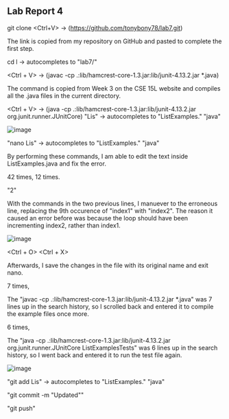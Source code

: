 ## Lab Report 4

git clone <Ctrl+V> -> (https://github.com/tonybony78/lab7.git) <enter>

The link is copied from my repository on GitHub and pasted to complete the first step.

cd l<tab> -> autocompletes to "lab7/" <enter>
  
<Ctrl + V> -> (javac -cp .:lib/hamcrest-core-1.3.jar:lib/junit-4.13.2.jar *.java) <enter>
 
The command is copied from Week 3 on the CSE 15L website and compiles all the .java files in the current directory.

<Ctrl + V> -> (java -cp .:lib/hamcrest-core-1.3.jar:lib/junit-4.13.2.jar org.junit.runner.JUnitCore) <space> 
"Lis"<tab> -> autocompletes to "ListExamples." <space> "java" <enter>
 
![image](https://user-images.githubusercontent.com/114378343/221395003-3019516e-c4aa-4435-864b-31e87c7a018a.png)
  
"nano Lis<tab>" -> autocompletes to "ListExamples." <space> "java" <enter>
  
By performing these commands, I am able to edit the text inside ListExamples.java and fix the error.

 <down> 42 times, <right> 12 times.
   
 <backspace> "2"
   
 With the commands in the two previous lines, I manuever to the erroneous line, replacing the 9th occurence of "index1" with "index2".
 The reason it caused an error before was because the loop should have been incrementing index2, rather than index1.

 ![image](https://cdn.discordapp.com/attachments/1064716019156930640/1079283154852008006/image.png)
  
 <Ctrl + O> <enter> <Ctrl + X>
   
 Afterwards, I save the changes in the file with its original name and exit nano.
   
 <up> 7 times, <enter>
   
 The "javac -cp .:lib/hamcrest-core-1.3.jar:lib/junit-4.13.2.jar *.java" was 7 lines up in the search history, so I scrolled back and entered it to compile the example files once more.
   
 <up> 6 times, <enter>
   
  The "java -cp .:lib/hamcrest-core-1.3.jar:lib/junit-4.13.2.jar org.junit.runner.JUnitCore ListExamplesTests" was 6 lines up in the search history, so I went back and entered it to run the test file again.
   
 ![image](https://user-images.githubusercontent.com/114378343/221395740-118bf178-8820-498d-b1ec-f422e888ed39.png)

 "git add Lis<tab>" -> autocompletes to "ListExamples." <space> "java" <enter>
   
 "git commit -m "Updated"" <enter>
   
 "git push" <enter>
